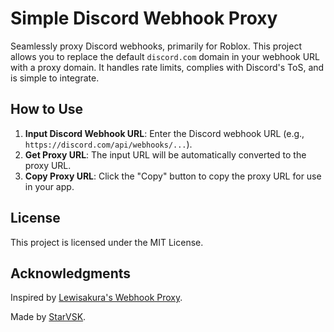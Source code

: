# Simple Discord Webhook Proxy

Seamlessly proxy Discord webhooks, primarily for Roblox. This project allows you to replace the default `discord.com` domain in your webhook URL with a proxy domain. It handles rate limits, complies with Discord's ToS, and is simple to integrate.
## How to Use

1. **Input Discord Webhook URL**: Enter the Discord webhook URL (e.g., `https://discord.com/api/webhooks/...`).
2. **Get Proxy URL**: The input URL will be automatically converted to the proxy URL.
3. **Copy Proxy URL**: Click the "Copy" button to copy the proxy URL for use in your app.

## License

This project is licensed under the MIT License.

## Acknowledgments

Inspired by [Lewisakura's Webhook Proxy](https://github.com/lewisakura/webhook-proxy).

Made by [StarVSK](https://starvsk.dev).
